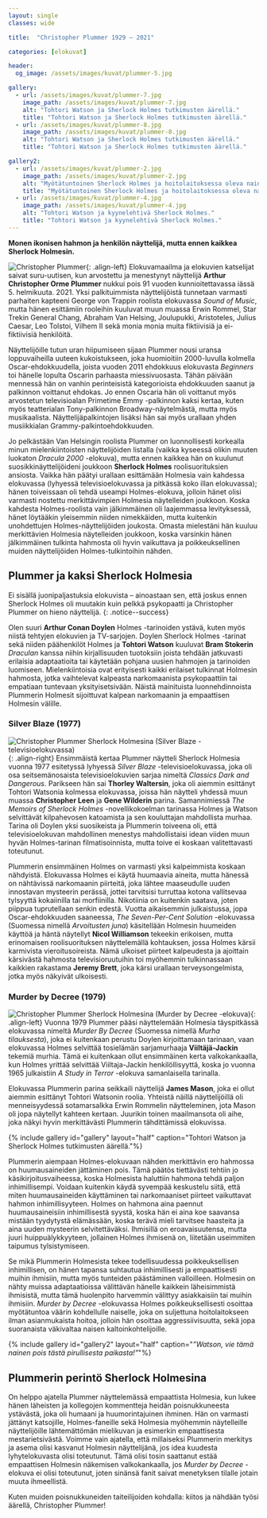 ```yaml
---
layout: single
classes: wide

title:  "Christopher Plummer 1929 – 2021"

categories: [elokuvat]

header:
  og_image: /assets/images/kuvat/plummer-5.jpg

gallery:
  - url: /assets/images/kuvat/plummer-7.jpg
    image_path: /assets/images/kuvat/plummer-7.jpg
    alt: "Tohtori Watson ja Sherlock Holmes tutkimusten äärellä."
    title: "Tohtori Watson ja Sherlock Holmes tutkimusten äärellä."
  - url: /assets/images/kuvat/plummer-8.jpg
    image_path: /assets/images/kuvat/plummer-8.jpg
    alt: "Tohtori Watson ja Sherlock Holmes tutkimusten äärellä."
    title: "Tohtori Watson ja Sherlock Holmes tutkimusten äärellä."

gallery2:
  - url: /assets/images/kuvat/plummer-2.jpg
    image_path: /assets/images/kuvat/plummer-2.jpg
    alt: "Myötätuntoinen Sherlock Holmes ja hoitolaitoksessa oleva nainen."
    title: "Myötätuntoinen Sherlock Holmes ja hoitolaitoksessa oleva nainen."
  - url: /assets/images/kuvat/plummer-4.jpg
    image_path: /assets/images/kuvat/plummer-4.jpg
    alt: "Tohtori Watson ja kyynelehtivä Sherlock Holmes."
    title: "Tohtori Watson ja kyynelehtivä Sherlock Holmes."
---
```


**Monen ikonisen hahmon ja henkilön näyttelijä, mutta ennen kaikkea Sherlock Holmesin.**

![Christopher Plummer](/assets/images/kuvat/plummer-1.jpg){: .align-left}
Elokuvamaailma ja elokuvien katselijat saivat suru-uutisen, kun arvostettu ja menestynyt näyttelijä **Arthur Christopher Orme Plummer** nukkui pois 91 vuoden kunnioitettavassa iässä 5. helmikuuta. 2021. Yksi palkituimmista näyttelijöistä tunnetaan varmasti parhaiten kapteeni George von Trappin roolista elokuvassa *Sound of Music*, mutta hänen esittämiin rooleihin kuuluvat muun muassa Erwin Rommel, Star Trekin General Chang, Abraham Van Helsing, Joulupukki, Aristoteles, Julius Caesar, Leo Tolstoi, Vilhem II sekä monia monia muita fiktiivisiä ja ei-fiktiivisiä henkilöitä.

Näyttelijöille tutun uran hiipumiseen sijaan Plummer nousi uransa loppuvaiheilla uuteen kukoistukseen, joka huomioitiin 2000-luvulla kolmella Oscar-ehdokkuudella, joista vuoden 2011 ehdokkuus elokuvasta *Beginners* toi hänelle lopulta Oscarin parhaasta miessivuosasta. Tähän päivään mennessä hän on vanhin perinteisistä kategorioista ehdokkuuden saanut ja palkinnon voittanut ehdokas. Jo ennen Oscaria hän oli voittanut myös arvostetun televisioalan Primetime Emmy -palkinnon kaksi kertaa, kuten myös teatterialan Tony-palkinnon Broadway-näytelmästä, mutta myös musikaalista. Näyttelijäpalkintojen lisäksi hän sai myös urallaan yhden musiikkialan Grammy-palkintoehdokkuuden.

Jo pelkästään Van Helsingin roolista Plummer on luonnollisesti korkealla minun mielenkiintoisten näyttelijöiden listalla (vaikka kyseessä olikin muuten luokaton *Dracula 2000* -elokuva), mutta ennen kaikkea hän on kuulunut suosikkinäyttelijöideni joukkoon **Sherlock Holmes** roolisuorituksien ansiosta. Vaikka hän päätyi urallaan esittämään Holmesia vain kahdessa elokuvassa (lyhyessä televisioelokuvassa ja pitkässä koko illan elokuvassa); hänen toiveissaan oli tehdä useampi Holmes-elokuva, jolloin hänet olisi varmasti nostettu merkittävimpien Holmesia näytelleiden joukkoon. Koska kahdesta Holmes-roolista vain jälkimmäinen oli laajemmassa levityksessä, hänet löytääkin yleisemmin niiden nimekkäiden, mutta kuitenkin unohdettujen Holmes-näyttelijöiden joukosta. Omasta mielestäni hän kuuluu merkittävien Holmesia näytelleiden joukkoon, koska varsinkin hänen jälkimmäinen tulkinta hahmosta oli hyvin vaikuttava ja poikkeuksellinen muiden näyttelijöiden Holmes-tulkintoihin nähden.

## Plummer ja kaksi Sherlock Holmesia
Ei sisällä juonipaljastuksia elokuvista – ainoastaan sen, että joskus ennen Sherlock Holmes oli muutakin kuin pelkkä psykopaatti ja Christopher Plummer on hieno näyttelijä.
{: .notice--success}

Olen suuri **Arthur Conan Doylen** Holmes -tarinoiden ystävä, kuten myös niistä tehtyjen elokuvien ja TV-sarjojen. Doylen Sherlock Holmes -tarinat sekä niiden päähenkilöt Holmes ja **Tohtori Watson** kuuluvat **Bram Stokerin** *Draculan* kanssa niihin kirjallisuuden tuotoksiin joista tehdään jatkuvasti erilaisia adaptaatioita tai käytetään pohjana uusien hahmojen ja tarinoiden luomiseen. Mielenkiintoisia ovat erityisesti kaikki erilaiset tulkinnat Holmesin hahmosta, jotka vaihtelevat kalpeasta narkomaanista psykopaattiin tai empatiaan tuntevaan yksityisetsivään. Näistä mainituista luonnehdinnoista Plummerin Holmesit sijoittuvat kalpean narkomaanin ja empaattisen Holmesin välille.

### Silver Blaze (1977)
![Christopher Plummer Sherlock Holmesina (Silver Blaze -televisioelokuvassa)](/assets/images/kuvat/plummer-6.jpg){: .align-right}
Ensimmäistä kertaa Plummer näytteli Sherlock Holmesia vuonna 1977 esitetyssä lyhyessä *Silver Blaze* -televisioelokuvassa, joka oli osa seitsemänosaista televisioelokuvien sarjaa nimeltä *Classics Dark and Dangerous*. Parikseen hän sai **Thorley Waltersin**, joka oli aiemmin esittänyt Tohtori Watsonia kolmessa elokuvassa, joissa hän näytteli yhdessä muun muassa **Christopher Leen** ja **Gene Wilderin** parina. Samannimiessä *The Memoirs of Sherlock Holmes* -novellikokoelman tarinassa Holmes ja Watson selvittävät kilpahevosen katoamista ja sen kouluttajan mahdollista murhaa. Tarina oli Doylen yksi suosikeista ja Plummerin toiveena oli, että televisioelokuvan mahdollinen menestys mahdollistaisi idean viiden muun hyvän Holmes-tarinan filmatisoinnista, mutta toive ei koskaan valitettavasti toteutunut.

Plummerin ensimmäinen Holmes on varmasti yksi kalpeimmista koskaan nähdyistä. Elokuvassa Holmes ei käytä huumaavia aineita, mutta hänessä on nähtävissä narkomaanin piirteitä, joka lähtee maaseudulle uuden innostavan mysteerin perässä, jottei tarvitsisi turruttaa kotona vallitsevaa tylsyyttä kokaiinilla tai morfiinilla. Nikotiinia on kuitenkin saatava, joten piippua tuprutellaan senkin edestä. Vuotta aikaisemmin julkaistussa, jopa Oscar-ehdokkuuden saaneessa, *The Seven-Per-Cent Solution* -elokuvassa (Suomessa nimellä *Arvoitusten juna*) käsitellään Holmesin huumeiden käyttöä ja häntä näytellyt **Nicol Williamson** tekeekin erikoisen, mutta erinomaisen roolisuorituksen näyttelemällä kohtauksen, jossa Holmes kärsii karmivista vieroitusoireista. Nämä ulkoiset piirteet kalpeudesta ja ajoittain kärsivästä hahmosta televisioruutuihin toi myöhemmin tulkinnassaan kaikkien rakastama **Jeremy Brett**, joka kärsi urallaan terveysongelmista, jotka myös näkyivät ulkoisesti.

### Murder by Decree (1979)
![Christopher Plummer Sherlock Holmesina (Murder by Decree -elokuva)](/assets/images/kuvat/plummer-5.jpg){: .align-left}
Vuonna 1979 Plummer pääsi näyttelemään Holmesia täyspitkässä elokuvassa nimeltä *Murder By Decree* (Suomessa nimellä *Murha tilauksesta*), joka ei kuitenkaan perustu Doylen kirjoittamaan tarinaan, vaan elokuvassa Holmes selvittää tosielämän sarjamurhaaja **Viiltäjä-Jackin** tekemiä murhia. Tämä ei kuitenkaan ollut ensimmäinen kerta valkokankaalla, kun Holmes yrittää selvittää Viiltaja-Jackin henkilöllisyyttä, koska jo vuonna 1965 julkaistiin *A Study in Terror* -elokuva samanlaisella tarinalla.

Elokuvassa Plummerin parina seikkaili näyttelijä **James Mason**, joka ei ollut aiemmin esittänyt Tohtori Watsonin roolia. Yhteistä näillä näyttelijöillä oli menneisyydessä sotamarsalkka Erwin Rommelin näytteleminen, jota Mason oli jopa näytellyt kahteen kertaan. Juurikin toinen maailmansota oli aihe, joka näkyi hyvin merkittävästi Plummerin tähdittämissä elokuvissa.

{% include gallery id="gallery" layout="half" caption="Tohtori Watson ja Sherlock Holmes tutkimusten äärellä."%}

Plummerin aiempaan Holmes-elokuvaan nähden merkittävin ero hahmossa on huumausaineiden jättäminen pois. Tämä päätös tiettävästi tehtiin jo käsikirjoitusvaiheessa, koska Holmesista haluttiin hahmona tehdä paljon inhimillisempi. Voidaan kuitenkin käydä syvempää keskustelu siitä, että miten huumausaineiden käyttäminen tai narkomaaniset piirteet vaikuttavat hahmon inhimillisyyteen. Holmes on hahmona aina paennut huumausaineisiin inhimillisestä syystä, koska hän ei aina koe saavansa mistään tyydytystä elämässään, koska terävä mieli tarvitsee haasteita ja aina uuden mysteerin selvitettäväksi. Ihmisillä on eroavaisuutensa, mutta juuri huippuälykkyyteen, jollainen Holmes ihmisenä on, liitetään useimmiten taipumus tylsistymiseen.

Se mikä Plummerin Holmesista tekee todellisuudessa poikkeuksellisen inhimillisen, on hänen tapansa suhtautua inhimillisesti ja empaattisesti muihin ihmisiin, mutta myös tunteiden päästäminen valloilleen. Holmesin on nähty muissa adaptaatioissa välittävän hänelle kaikkein läheisimmistä ihmisistä, mutta tämä huolenpito harvemmin välittyy asiakkaisiin tai muihin ihmisiin. *Murder by Decree* -elokuvassa Holmes poikkeuksellisesti osoittaa myötätuntoa väärin kohdellulle naiselle, joka on suljettuna hoitolaitokseen ilman asianmukaista hoitoa, jolloin hän osoittaa aggressiivisuutta, sekä jopa suoranaista väkivaltaa naisen kaltoinkohtelijoille.

{% include gallery id="gallery2" layout="half" caption="*”Watson, vie tämä nainen pois tästä pirullisesta paikasta!”*"%}

## Plummerin perintö Sherlock Holmesina

On helppo ajatella Plummer näyttelemässä empaattista Holmesia, kun lukee hänen läheisten ja kollegojen kommentteja heidän poisnukkuneesta ystävästä, joka oli humaani ja huumorintajuinen ihminen. Hän on varmasti jättänyt katsojille, Holmes-faneille sekä Holmesia myöhemmin näytelleille näyttelijöille lähtemättömän mielikuvan ja esimerkin empaattisesta mestarietsivästä. Voimme vain ajatella, että millaiseksi Plummerin merkitys ja asema olisi kasvanut Holmesin näyttelijänä, jos idea kuudesta lyhytelokuvasta olisi toteutunut. Tämä olisi tosin saattanut estää empaattisen Holmesin näkemisen valkokankaalla, jos *Murder by Decree* -elokuva ei olisi toteutunut, joten sinänsä fanit saivat menetyksen tilalle jotain muuta ihmeellistä.

Kuten muiden poisnukkuneiden taiteilijoiden kohdalla: kiitos ja nähdään työsi äärellä, Christopher Plummer!
